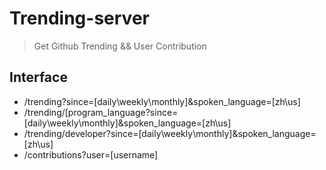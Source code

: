 # Trending-server

> Get Github Trending && User Contribution 

## Interface

* /trending?since=[daily\weekly\monthly]&spoken_language=[zh\us]
* /trending/[program_language?since=[daily\weekly\monthly]&spoken_language=[zh\us]
* /trending/developer?since=[daily\weekly\monthly]&spoken_language=[zh\us]
* /contributions?user=[username]


